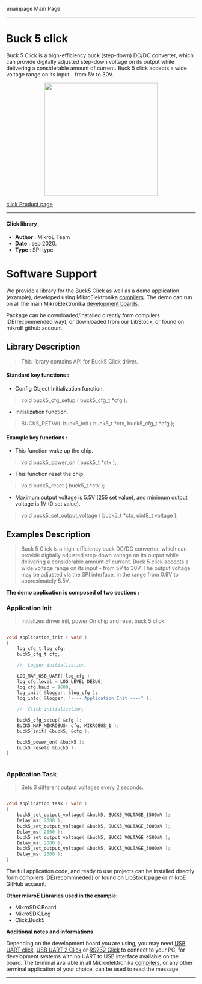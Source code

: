 \mainpage Main Page
 
---
# Buck 5 click

Buck 5 Click is a high-efficiency buck (step-down) DC/DC converter, which can provide digitally adjusted step-down voltage on its output while delivering a considerable amount of current. Buck 5 click accepts a wide voltage range on its input - from 5V to 30V. 

<p align="center">
  <img src="https://download.mikroe.com/images/click_for_ide/buck5_click.png" height=300px>
</p>

[click Product page](<https://www.mikroe.com/buck-5-click>)

---


#### Click library 

- **Author**        : MikroE Team
- **Date**          : sep 2020.
- **Type**          : SPI type


# Software Support

We provide a library for the Buck5 Click 
as well as a demo application (example), developed using MikroElektronika 
[compilers](http://shop.mikroe.com/compilers). 
The demo can run on all the main MikroElektronika [development boards](http://shop.mikroe.com/development-boards).

Package can be downloaded/installed directly form compilers IDE(recommended way), or downloaded from our LibStock, or found on mikroE github account. 

## Library Description

> This library contains API for Buck5 Click driver.

#### Standard key functions :

- Config Object Initialization function.
> void buck5_cfg_setup ( buck5_cfg_t *cfg ); 
 
- Initialization function.
> BUCK5_RETVAL buck5_init ( buck5_t *ctx, buck5_cfg_t *cfg );


#### Example key functions :

- This function wake up the chip.
> void buck5_power_on ( buck5_t *ctx );
 
- This function reset the chip.
> void buck5_reset ( buck5_t *ctx );

- Maximum output voltage is 5.5V (255 set value), and minimum output voltage is 1V (0 set value).
> void buck5_set_output_voltage ( buck5_t *ctx, uint8_t voltage );

## Examples Description

> Buck 5 Click is a high-efficiency buck DC/DC converter, which can provide digitally 
> adjusted step-down voltage on its output while delivering a considerable amount of current. 
> Buck 5 click accepts a wide voltage range on its input - from 5V to 30V. The output voltage 
> may be adjusted via the SPI interface, in the range from 0.9V to approximately 5.5V.

**The demo application is composed of two sections :**

### Application Init 

> Initializes driver init, power On chip and reset buck 5 click.

```c

void application_init ( void )
{
    log_cfg_t log_cfg;
    buck5_cfg_t cfg;

    //  Logger initialization.

    LOG_MAP_USB_UART( log_cfg );
    log_cfg.level = LOG_LEVEL_DEBUG;
    log_cfg.baud = 9600;
    log_init( &logger, &log_cfg );
    log_info( &logger, "---- Application Init ----" );

    //  Click initialization.

    buck5_cfg_setup( &cfg );
    BUCK5_MAP_MIKROBUS( cfg, MIKROBUS_1 );
    buck5_init( &buck5, &cfg );

    buck5_power_on( &buck5 );
    buck5_reset( &buck5 );
}
  
```

### Application Task

> Sets 3 different output voltages every 2 seconds.

```c

void application_task ( void )
{
    buck5_set_output_voltage( &buck5, BUCK5_VOLTAGE_1500mV );
    Delay_ms( 2000 );
    buck5_set_output_voltage( &buck5, BUCK5_VOLTAGE_3000mV );
    Delay_ms( 2000 );
    buck5_set_output_voltage( &buck5, BUCK5_VOLTAGE_4500mV );
    Delay_ms( 2000 );
    buck5_set_output_voltage( &buck5, BUCK5_VOLTAGE_3000mV );
    Delay_ms( 2000 );
}  

```

The full application code, and ready to use projects can be  installed directly form compilers IDE(recommneded) or found on LibStock page or mikroE GitHub accaunt.

**Other mikroE Libraries used in the example:** 

- MikroSDK.Board
- MikroSDK.Log
- Click.Buck5

**Additional notes and informations**

Depending on the development board you are using, you may need 
[USB UART click](http://shop.mikroe.com/usb-uart-click), 
[USB UART 2 Click](http://shop.mikroe.com/usb-uart-2-click) or 
[RS232 Click](http://shop.mikroe.com/rs232-click) to connect to your PC, for 
development systems with no UART to USB interface available on the board. The 
terminal available in all Mikroelektronika 
[compilers](http://shop.mikroe.com/compilers), or any other terminal application 
of your choice, can be used to read the message.



---
